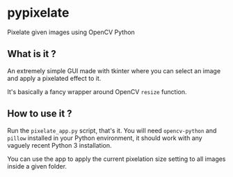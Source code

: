 # pypixelate
Pixelate given images using OpenCV Python

## What is it ?
An extremely simple GUI made with tkinter where you can select an image and apply a pixelated effect to it.

It's basically a fancy wrapper around OpenCV `resize` function.

## How to use it ?
Run the `pixelate_app.py` script, that's it.
You will need `opencv-python` and `pillow` installed in your Python environment, it should work with any vaguely recent Python 3 installation.

You can use the app to apply the current pixelation size setting to all images inside a given folder.

